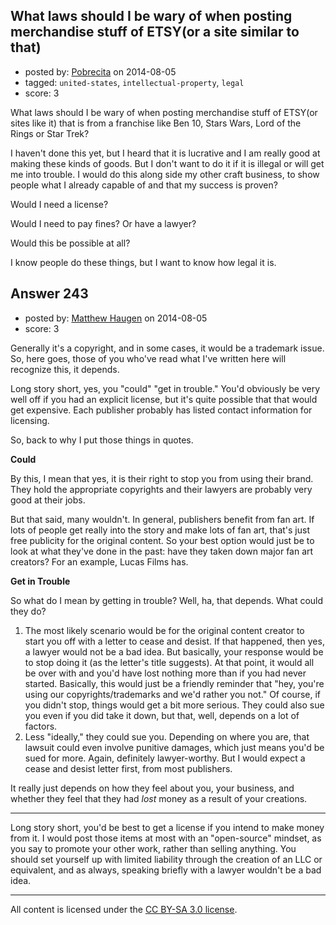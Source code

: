 ## What laws should I be wary of when posting merchandise stuff of ETSY(or a site similar to that)

- posted by: [Pobrecita](https://stackexchange.com/users/4602030/pobrecita) on 2014-08-05
- tagged: `united-states`, `intellectual-property`, `legal`
- score: 3

What laws should I be wary of when posting merchandise stuff of ETSY(or sites like it) that is from a franchise like Ben 10, Stars Wars, Lord of the Rings or Star Trek?

I haven't done this yet, but I heard that it is lucrative and I am really good at making these kinds of goods. But I don't want to do it if it is illegal or will get me into trouble. I would do this along side my other craft business, to show people what I already capable of and  that my success is proven?

Would I need a license? 

Would I need to pay fines? Or have a lawyer?

Would this be possible at all?

I know people do these things, but I want to know how legal it is.


## Answer 243

- posted by: [Matthew Haugen](https://stackexchange.com/users/1325646/matthew-haugen) on 2014-08-05
- score: 3

Generally it's a copyright, and in some cases, it would be a trademark issue. So, here goes, those of you who've read what I've written here will recognize this, it depends.

Long story short, yes, you "could" "get in trouble." You'd obviously be very well off if you had an explicit license, but it's quite possible that that would get expensive. Each publisher probably has listed contact information for licensing.

So, back to why I put those things in quotes.

**Could**

By this, I mean that yes, it is their right to stop you from using their brand. They hold the appropriate copyrights and their lawyers are probably very good at their jobs.

But that said, many wouldn't. In general, publishers benefit from fan art. If lots of people get really into the story and make lots of fan art, that's just free publicity for the original content. So your best option would just be to look at what they've done in the past: have they taken down major fan art creators? For an example, Lucas Films has.

**Get in Trouble**

So what do I mean by getting in trouble? Well, ha, that depends. What could they do?

 1. The most likely scenario would be for the original content creator to start you off with a letter to cease and desist. If that happened, then yes, a lawyer would not be a bad idea. But basically, your response would be to stop doing it (as the letter's title suggests). At that point, it would all be over with and you'd have lost nothing more than if you had never started. Basically, this would just be a friendly reminder that "hey, you're using our copyrights/trademarks and we'd rather you not." Of course, if you didn't stop, things would get a bit more serious. They could also sue you even if you did take it down, but that, well, depends on a lot of factors.
 2. Less "ideally," they could sue you. Depending on where you are, that lawsuit could even involve punitive damages, which just means you'd be sued for more. Again, definitely lawyer-worthy. But I would expect a cease and desist letter first, from most publishers.

It really just depends on how they feel about you, your business, and whether they feel that they had *lost* money as a result of your creations.

<hr>

Long story short, you'd be best to get a license if you intend to make money from it. I would post those items at most with an "open-source" mindset, as you say to promote your other work, rather than selling anything. You should set yourself up with limited liability through the creation of an LLC or equivalent, and as always, speaking briefly with a lawyer wouldn't be a bad idea.



---

All content is licensed under the [CC BY-SA 3.0 license](https://creativecommons.org/licenses/by-sa/3.0/).
